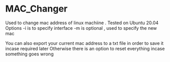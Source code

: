 # MAC_Changer

Used to change mac address of linux machiine .
Tested on Ubuntu 20.04
Options
-i  is to specify interface
-m is optional , used to specify the new mac

You can also export your current mac address to a txt file in order to save it incase required later
Otherwise there is an option to reset everything incase something goes wrong